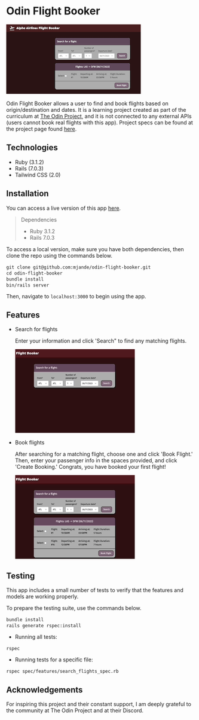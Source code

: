# Odin Flight Booker

![Home Page](/readme_img/home_page.png)

Odin Flight Booker allows a user to find and book flights based on origin/destination and dates. It is a learning project created as part of the curriculum at [The Odin Project](theodinproject.com), and it is not connected to any external APIs (users cannot book real flights with this app). Project specs can be found at the project page found [here](https://www.theodinproject.com/lessons/ruby-on-rails-flight-booker).

## Technologies

- Ruby (3.1.2)
- Rails (7.0.3)
- Tailwind CSS (2.0)

## Installation

You can access a live version of this app [here](https://stark-lowlands-16925.herokuapp.com/).

> Dependencies  
> - Ruby 3.1.2  
> - Rails 7.0.3  

To access a local version, make sure you have both dependencies, then clone the repo using the commands below.

```
git clone git@github.com:mjande/odin-flight-booker.git
cd odin-flight-booker
bundle install
bin/rails server
```

Then, navigate to `localhost:3000` to begin using the app.

## Features

- Search for flights

  Enter your information and click 'Search" to find any matching flights.

  ![Searching for flights](/readme_img/searching_flights.gif)

- Book flights

  After searching for a matching flight, choose one and click 'Book Flight.' Then, enter your passenger info in the spaces provided, and click 'Create Booking.' Congrats, you have booked your first flight!

  ![Booking a flight](/readme_img/booking_flight.gif)

## Testing

This app includes a small number of tests to verify that the features and models are working properly. 

To prepare the testing suite, use the commands below.

```
bundle install
rails generate rspec:install
```

- Running all tests:

```
rspec 
```

- Running tests for a specific file:

```
rspec spec/features/search_flights_spec.rb
```

## Acknowledgements

For inspiring this project and their constant support, I am deeply grateful to the community at The Odin Project and at their Discord.
